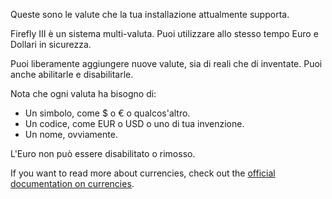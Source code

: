 Queste sono le valute che la tua installazione attualmente supporta.

Firefly III è un sistema multi-valuta. Puoi utilizzare allo stesso tempo Euro e Dollari in sicurezza.

Puoi liberamente aggiungere nuove valute, sia di reali che di inventate. Puoi anche abilitarle e disabilitarle.

Nota che ogni valuta ha bisogno di:

- Un simbolo, come $ o € o qualcos'altro.
- Un codice, come EUR o USD o uno di tua invenzione.
- Un nome, ovviamente.

L'Euro non può essere disabilitato o rimosso.

If you want to read more about currencies, check out the [official documentation on currencies](https://docs.firefly-iii.org/concepts/currencies).